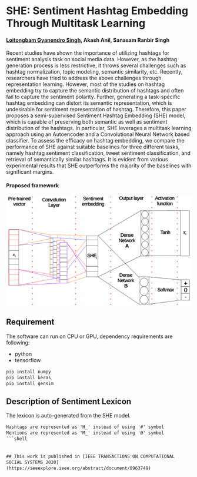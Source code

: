 <h1>SHE: Sentiment Hashtag Embedding Through Multitask Learning</h1>

<h4><a href="https://sites.google.com/view/gyanendro">Loitongbam Gyanendro Singh</a>, Akash Anil, Sanasam Ranbir Singh</h4>

<p>
Recent studies have shown the importance of utilizing hashtags for sentiment analysis task on social media data. However, as the hashtag generation process is less restrictive, it throws several challenges such as hashtag normalization, topic modeling, semantic similarity, etc. Recently, researchers have tried to address the above challenges through representation learning. However, most of the studies on hashtag embedding try to capture the semantic distribution of hashtags and often fail to capture the sentiment polarity. Further, generating a task-specific hashtag embedding can distort its semantic representation, which is undesirable for sentiment representation of hashtag. Therefore, this paper proposes a semi-supervised Sentiment Hashtag Embedding (SHE) model, which is capable of preserving both
semantic as well as sentiment distribution of the hashtags. In particular, SHE leverages a multitask learning approach using an Autoencoder and a Convolutional Neural Network based classifier. To assess the efficacy on hashtag embedding, we compare the performance of SHE against suitable baselines for three different tasks, namely hashtag sentiment classification, tweet sentiment classification, and retrieval of semantically similar hashtags. It is evident from various experimental results that SHE outperforms the majority of the baselines with significant margins.
</p>


<h4>Proposed framework</h4>
<img src="https://github.com/gloitongbam/SHE/blob/master/SHE.png" alt="Framework">
<br>

## Requirement
The software can run on CPU or GPU, dependency requirements are following:

+ python
+ tensorflow

```shell
pip install numpy
pip install keras
pip install gensim
```

## Description of Sentiment Lexicon
The lexicon is auto-generated from the SHE model. 
```shell
Hashtags are represented as 'H_' instead of using '#' symbol
Mentions are represented as 'M_' instead of using '@' symbol
```shell


## This work is published in [IEEE TRANSACTIONS ON COMPUTATIONAL SOCIAL SYSTEMS 2020](https://ieeexplore.ieee.org/abstract/document/8963749)


